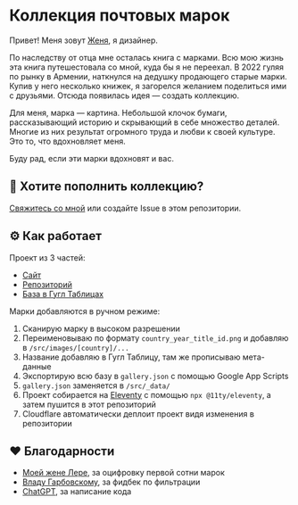 # Коллекция почтовых марок
Привет! Меня зовут [Женя](https://zhenya.wtf/), я дизайнер.

По наследству от отца мне осталась книга с марками. Всю мою жизнь эта книга путешестовала со мной, куда бы я не переехал. В 2022 гуляя по рынку в Армении, наткнулся на дедушку продающего старые марки. Купив у него несколько книжек, я загорелся желанием поделиться ими с друзьями. Отсюда появилась идея — создать коллекцию.

Для меня, марка — картина. Небольшой клочок бумаги, рассказывающий историю и скрывающий в себе множество деталей. Многие из них результат огромного труда и любви к своей культуре. Это то, что вдохновляет меня.

Буду рад, если эти марки вдохновят и вас.

## 🙌 Хотите пополнить коллекцию?
[Свяжитесь со мной](https://t.me/vlasme) или создайте Issue в этом репозитории.

## ⚙️ Как работает
Проект из 3 частей:
- [Сайт](stamps.pages.dev)
- [Репозиторий](https://github.com/vlasmn/stamps)
- [База в Гугл Таблицах](https://docs.google.com/spreadsheets/d/11gihx9wG1Qo8Pu7ZBG0LuQkJXF3m_GUFZ23y2EuK7jw/edit#gid=0)

Марки добавляются в ручном режиме:
1. Сканирую марку в высоком разрешении
2. Переименовываю по формату `country_year_title_id.png` и добавляю в `/src/images/[country]/...`
3. Название добавляю в Гугл Таблицу, там же прописываю мета-данные
4. Экспортирую всю базу в `gallery.json` с помощью Google App Scripts
5. `gallery.json` заменяется в `/src/_data/`
6. Проект собирается на [Eleventy](https://11ty.dev) с помощью `npx @11ty/eleventy`, а затем пушится в этот репозиторий
3. Cloudflare автоматически деплоит проект видя изменения в репозитории

## ❤️ Благодарности
- [Моей жене Лере](https://t.me/vaalerushka), за оцифровку первой сотни марок
- [Владу Гарбовскому](https://t.me/garbovsky), за фидбек по фильтрации
- [ChatGPT](https://chat.openai.com), за написание кода
